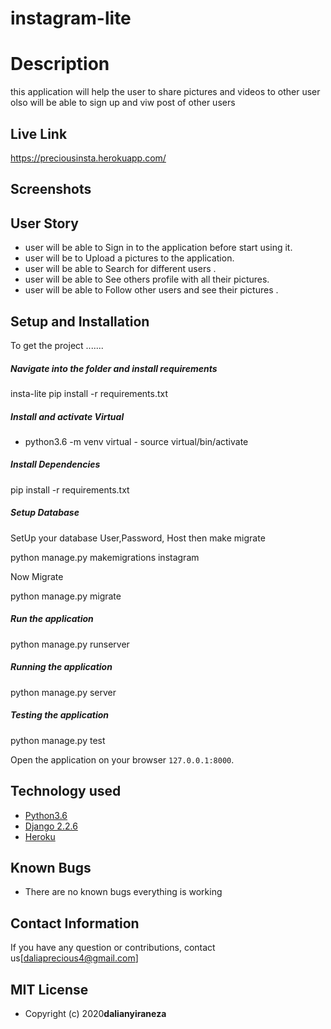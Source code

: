 # instagram-lite


  
# Description   
this application will help the user to share pictures and videos  to other user olso will be able to sign up and viw post of other users
 
##  Live Link  
  https://preciousinsta.herokuapp.com/
  
## Screenshots 
 

 
## User Story  
  
* user will be able to Sign in to the application before start using it.  
* user will be to Upload a pictures to the application. 
* user will be able to Search for different users .  
* user will be able to See others profile with all their pictures.  
* user will be able to Follow other users and see their pictures .  
  

  
## Setup and Installation  
To get the project .......  
  
 
##### Navigate into the folder and install requirements  
 
 insta-lite pip install -r requirements.txt 
 
##### Install and activate Virtual  
 
- python3.6 -m venv virtual - source virtual/bin/activate  
 
##### Install Dependencies  
 
 pip install -r requirements.txt 
 
 ##### Setup Database  
  SetUp your database User,Password, Host then make migrate  
 
python manage.py makemigrations instagram
 
 Now Migrate  
 
 python manage.py migrate 

##### Run the application  
 
 python manage.py runserver 

##### Running the application  
 
 python manage.py server 

##### Testing the application  
 
 python manage.py test 

Open the application on your browser `127.0.0.1:8000`.  
  
  
## Technology used  
  
* [Python3.6](https://www.python.org/)  
* [Django 2.2.6](https://docs.djangoproject.com/en/2.2/)  
* [Heroku](https://heroku.com)  
  
  
## Known Bugs  
* There are no known bugs everything is working   
  
## Contact Information   
If you have any question or contributions, 
contact us[daliaprecious4@gmail.com]  
  
## MIT License
 
* Copyright (c) 2020**dalianyiraneza**